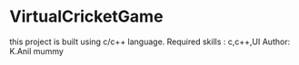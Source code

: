 # VirtualCricketGame
this project is built using c/c++ language.
Required skills : c,c++,UI
Author: K.Anil
mummy
